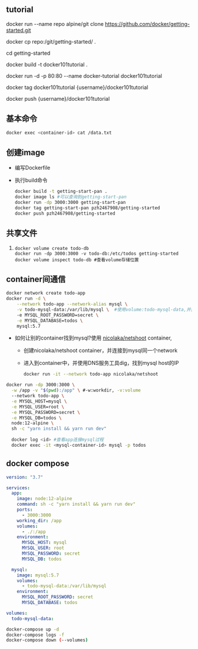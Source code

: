 ## tutorial

docker run --name repo alpine/git clone https://github.com/docker/getting-started.git

docker cp repo:/git/getting-started/ .

cd getting-started

docker build -t docker101tutorial .

docker run -d -p 80:80 --name docker-tutorial docker101tutorial

docker tag docker101tutorial {username}/docker101tutorial

docker push {username}/docker101tutorial



## 基本命令

```bash
docker exec <container-id> cat /data.txt
```

## 创建image

* 编写Dockerfile

* 执行build命令

  ``` bash
  docker build -t getting-start-pan .
  docker image ls #可以查询到getting-start-pan
  docker run -dp 3000:3000 getting-start-pan
  docker tag getting-start-pan pzh2467908/getting-started
  docker push pzh2467908/getting-started
  ```



## 共享文件

1. ```
   docker volume create todo-db
   docker run -dp 3000:3000 -v todo-db:/etc/todos getting-started
   docker volume inspect todo-db #查看volume存储位置
   
   ```

## container间通信

```bash
docker network create todo-app
docker run -d \
    --network todo-app --network-alias mysql \
    -v todo-mysql-data:/var/lib/mysql \  #使用volume:todo-mysql-data,并挂载到/var/lib/mysql；类似docker volume create
    -e MYSQL_ROOT_PASSWORD=secret \
    -e MYSQL_DATABASE=todos \
    mysql:5.7
```

* 如何让别的container找到mysql?使用 [nicolaka/netshoot](https://github.com/nicolaka/netshoot) container,

  * 创建nicolaka/netshoot container，并连接到mysql同一个network

  * 进入到container中，并使用DNS服务工具dig，找到mysql host的IP

    ``` bash
    docker run -it --network todo-app nicolaka/netshoot
    ```

``` bash
docker run -dp 3000:3000 \
  -w /app -v "$(pwd):/app" \ #-w:workdir, -v:volume
  --network todo-app \
  -e MYSQL_HOST=mysql \
  -e MYSQL_USER=root \
  -e MYSQL_PASSWORD=secret \
  -e MYSQL_DB=todos \
  node:12-alpine \
  sh -c "yarn install && yarn run dev"
  
  docker log <id> #查看app连接mysql过程
  docker exec -it <mysql-container-id> mysql -p todos
```



## docker compose

``` yaml
version: "3.7"

services:
  app:
    image: node:12-alpine
    command: sh -c "yarn install && yarn run dev"
    ports:
      - 3000:3000
    working_dir: /app
    volumes:
      - ./:/app
    environment:
      MYSQL_HOST: mysql
      MYSQL_USER: root
      MYSQL_PASSWORD: secret
      MYSQL_DB: todos

  mysql:
    image: mysql:5.7
    volumes:
      - todo-mysql-data:/var/lib/mysql
    environment: 
      MYSQL_ROOT_PASSWORD: secret
      MYSQL_DATABASE: todos

volumes:
  todo-mysql-data:
```

``` bash
docker-compose up -d
docker-compose logs -f
docker-compose down (--volumes)
```



